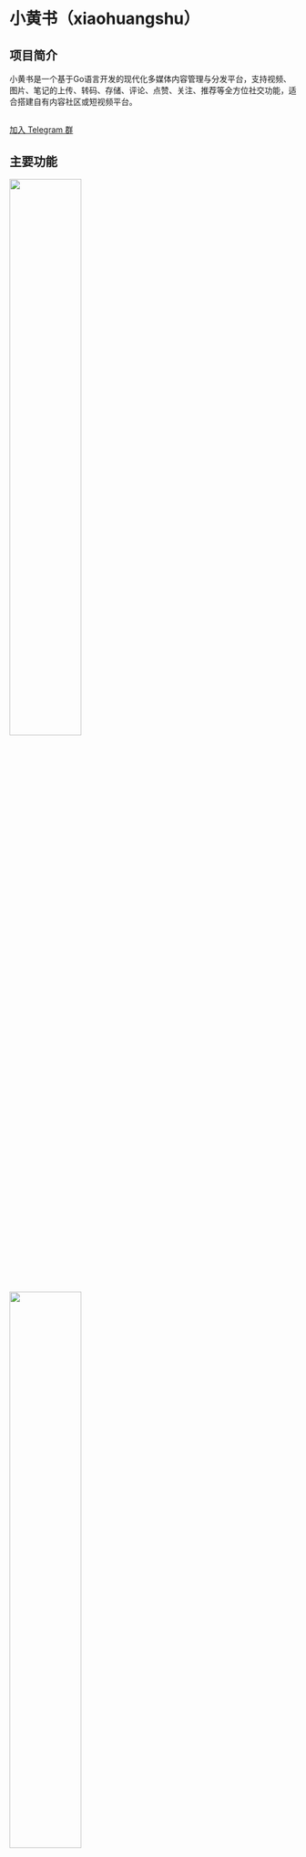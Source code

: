 # 小黄书（xiaohuangshu）

## 项目简介
小黄书是一个基于Go语言开发的现代化多媒体内容管理与分发平台，支持视频、图片、笔记的上传、转码、存储、评论、点赞、关注、推荐等全方位社交功能，适合搭建自有内容社区或短视频平台。
##
[加入 Telegram 群](https://t.me/xiaohuangshu10)

## 主要功能
<p>
  <img src="https://github.com/user-attachments/assets/e55e0f33-1647-4b21-acde-ca492a4bd17d" width="50%" />
  <img src="https://github.com/user-attachments/assets/c1d87368-8560-41c2-b5db-3df16aeb612d" width="50%" />
</p>
<p>
  <img src="https://github.com/user-attachments/assets/339e813f-5c31-40fc-b3ce-87b8106f3941" width="50%" />
  <img src="https://github.com/user-attachments/assets/f51fa5cc-e9ce-4810-91cb-ad2ccbf0c723" width="50%" />
</p>


### 用户系统
- 用户注册、登录与JWT鉴权
- 头像上传与管理（自动转码为WebP格式）
- 用户关注/取消关注功能
- 关注列表和粉丝列表查看
- 用户资料管理

### 内容管理
- **视频功能**：视频上传、转码（支持HLS、MP4等格式）、播放、管理
- **笔记功能**：图文笔记上传、多图片支持、标签管理
- **评论系统**：支持对视频、笔记的评论与回复
- **点赞系统**：支持对视频、笔记、评论的点赞/取消点赞
- **标签管理**：内容分类与标签系统
- **搜索功能**：全文搜索支持

### 智能推荐
- 集成Gorse推荐系统
- 个性化内容推荐
- 管理员推荐内容管理
- 推荐算法优化

### 系统功能
- WebSocket实时通信
- 任务队列处理（转码、消息推送、清理等）
- 转码队列状态监控
- 缓存管理与清理
- 限流、日志、安全等中间件支持
- MinIO对象存储集成
- 支持多环境配置（dev/prod）
- SQL注入防护

## 技术栈
- **语言**：Go 1.24+
- **Web框架**：Gin
- **ORM**：GORM（MySQL驱动）
- **任务队列**：Asynq（基于Redis）
- **对象存储**：MinIO
- **缓存与队列**：Redis
- **推荐系统**：Gorse
- **配置管理**：Viper
- **JWT认证**：golang-jwt/jwt/v5
- **WebSocket**：gorilla/websocket
- **依赖管理**：Go Modules

## 环境要求
- Go 1.24 及以上
- MySQL 5.7+/8.0+（用于存储用户、视频、评论等数据）
- Redis 6.0+（用于缓存和任务队列）
- MinIO（或兼容S3的对象存储）
- Gorse推荐系统（可选）
- ffmpeg（用于视频转码，需本地安装并配置环境变量）

## 配置说明
所有配置项均可在 `configs/app.yaml` 文件中调整，包括：

### 基础配置
- 服务端口、环境模式、JWT密钥、令牌有效期
- 存储路径、上传大小限制、临时目录
- 限流参数

### 数据库配置
- Redis连接信息（缓存和任务队列）
- MySQL连接信息（主数据库）
- MinIO对象存储配置

### 业务配置
- 视频转码参数（输出格式、分片时长、编码器等）
- Gorse推荐系统配置
- 文件上传限制和路径配置

## 启动方式

### 1. 环境准备
```bash
# 安装依赖
go mod tidy

# 确保以下服务已启动：
# - MySQL数据库
# - Redis服务
# - MinIO对象存储
# - Gorse推荐系统（可选）
```

<a href="https://ccyy12.com/" target="_blank">策驰影院</a>
<a href="https://ccyy10.com/" target="_blank">策驰影院</a>
<a href="https://khsp.buzz/" target="_blank">快活视频</a>
<a href="https://xkyy11.com/" target="_blank">星空影院</a>
<a href="https://xkyy10.com/" target="_blank">星空影院</a>
